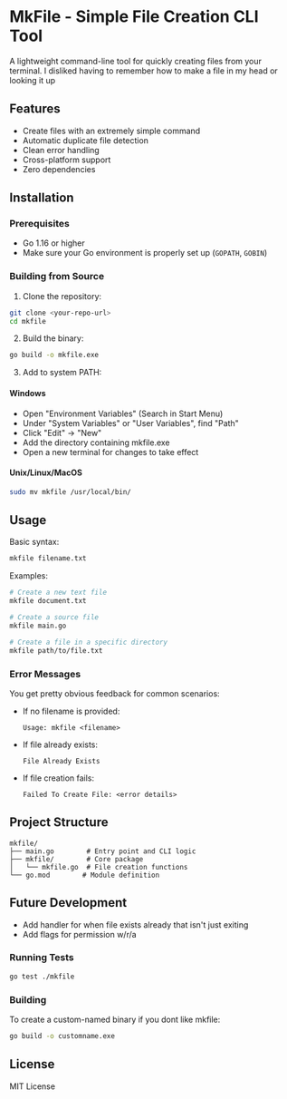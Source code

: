 # MkFile - Simple File Creation CLI Tool

A lightweight command-line tool for quickly creating files from your terminal.
I disliked having to remember how to make a file in my head or looking it up

## Features

- Create files with an extremely simple command
- Automatic duplicate file detection
- Clean error handling
- Cross-platform support
- Zero dependencies

## Installation

### Prerequisites

- Go 1.16 or higher
- Make sure your Go environment is properly set up (`GOPATH`, `GOBIN`)

### Building from Source

1. Clone the repository:
```bash
git clone <your-repo-url>
cd mkfile
```

2. Build the binary:
```bash
go build -o mkfile.exe
```

3. Add to system PATH:

#### Windows
- Open "Environment Variables" (Search in Start Menu)
- Under "System Variables" or "User Variables", find "Path"
- Click "Edit" → "New"
- Add the directory containing mkfile.exe
- Open a new terminal for changes to take effect

#### Unix/Linux/MacOS
```bash
sudo mv mkfile /usr/local/bin/
```

## Usage

Basic syntax:
```bash
mkfile filename.txt
```

Examples:
```bash
# Create a new text file
mkfile document.txt

# Create a source file
mkfile main.go

# Create a file in a specific directory
mkfile path/to/file.txt
```

### Error Messages

You get pretty obvious feedback for common scenarios:

- If no filename is provided:
  ```
  Usage: mkfile <filename>
  ```

- If file already exists:
  ```
  File Already Exists
  ```

- If file creation fails:
  ```
  Failed To Create File: <error details>
  ```

## Project Structure

```
mkfile/
├── main.go        # Entry point and CLI logic
├── mkfile/        # Core package
│   └── mkfile.go  # File creation functions
└── go.mod        # Module definition
```

## Future Development

- Add handler for when file exists already that isn't just exiting
- Add flags for permission w/r/a

### Running Tests

```bash
go test ./mkfile
```

### Building

To create a custom-named binary if you dont like mkfile:
```bash
go build -o customname.exe
```

## License
MIT License
